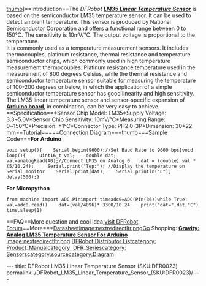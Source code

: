 <p><a href="image:sensors_for_DFR0023.jpg" title="wikilink">thumb</a>]==Introduction==The <em>DFRobot <a href="https://www.dfrobot.com/product-76.html"><strong>LM35 Linear Temperature Sensor</strong></a></em> is based on the semiconductor LM35 temperature sensor. It can be used to detect ambient temperature. This sensor is produced by National Semiconductor Corporation and offers a functional range between 0 to 150℃. The sensitivity is 10mV/℃. The output voltage is proportional to the temperature.<br />It is commonly used as a temperature measurement sensors. It includes thermocouples, platinum resistance, thermal resistance and temperature semiconductor chips, which commonly used in high temperature measurement thermocouples. Platinum resistance temperature used in the measurement of 800 degrees Celsius, while the thermal resistance and semiconductor temperature sensor suitable for measuring the temperature of 100-200 degrees or below, in which the application of a simple semiconductor temperature sensor has good linearity and high sensitivity. The LM35 linear temperature sensor and sensor-specific expansion of <strong><a href="https://www.dfrobot.com/category-104.html">Arduino board</a></strong>, in combination, can be very easy to achieve.<br />==Specification==*Sensor Chip Model: LM35*Supply Voltage: 3.3~5.0V*Sensor Chip Sensitivity: 10mV/℃*Measuring Range: 0~150℃*Precision: ±1℃*Connector Type: PH2.0-3P*Dimension: 30*22 mm==Tutorial=====Connection Diagram===<a href="image:DFR0023_Diagram.png" title="wikilink">thumb</a>===Sample Code===<strong>For Arduino</strong></p>
<pre class="sourceCode cpp"><code class="sourceCode cpp"><span class="dt">void</span> setup(){    Serial.begin(<span class="dv">9600</span>);<span class="co">//Set Baud Rate to 9600 bps}void loop(){     uint16_t val;    double dat;    val=analogRead(A0);//Connect LM35 on Analog 0    dat = (double) val * (5/10.24);     Serial.print(&quot;Tep:&quot;); //Display the temperature on Serial monitor    Serial.print(dat);    Serial.println(&quot;C&quot;);    delay(500);}</span></code></pre>
<p><strong>For Micropython</strong></p>
<pre class="sourceCode python"><code class="sourceCode python"><span class="ch">from</span> machine <span class="ch">import</span> ADC,Pinimport timeadc0=ADC(Pin(<span class="dv">36</span>))<span class="kw">while</span> <span class="ot">True</span>:    val=adc0.read()    dat=(val/<span class="dv">4096</span>)* <span class="dv">3300</span>/<span class="fl">10.24</span>    <span class="dt">print</span>(<span class="st">&quot;dat=&quot;</span>,dat,<span class="st">&quot;C&quot;</span>)    time.sleep(<span class="dv">1</span>)</code></pre>
<p>==FAQ==More question and cool idea,<a href="http://www.dfrobot.com/index.php?route=DFblog/blogs">visit DFRobot Forum</a>==More==*<a href="http://www.dfrobot.com/image/data/DFR0023/DFR0023_Datasheet.pdf">Datasheet</a><a href="image:nextredirectltr.png" title="wikilink">image:nextredirectltr.pngGo</a> Shopping: <a href="https://www.dfrobot.com/product-76.html"><strong>Gravity: Analog LM35 Temperature Sensor For Arduino</strong></a><br /><a href="image:nextredirectltr.png" title="wikilink">image:nextredirectltr.png</a> <a href="http://www.dfrobot.com/index.php?route=information/distributorslogo">DFRobot Distributor List</a><a href="category:_Product_Manual" title="wikilink">category: Product_Manual</a><a href="category:_DFR_Series" title="wikilink">category: DFR_Series</a><a href="category:_Sensors" title="wikilink">category: Sensors</a><a href="category:source" title="wikilink">category:source</a><a href="category:Diagram" title="wikilink">category:Diagram</a></p>---
title: DFRobot LM35 Linear Temperature Sensor (SKU:DFR0023)
permalink: /DFRobot_LM35_Linear_Temperature_Sensor_(SKU:DFR0023)/
---

